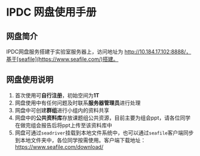 # IPDC 网盘使用手册

## 网盘简介

IPDC网盘服务搭建于实验室服务器上，访问地址为 http://10.184.17.102:8888/，基于[seafile](https://www.seafile.com/)搭建。

## 网盘使用说明

1. 首次使用可**自行注册**，初始空间为**1T**
2. 网盘使用中有任何问题及时联系**服务器管理员**进行处理
3. 网盘中可创建**群组**进行小组内的资料共享
4. 网盘中的**公共资料库**存放课题组公共资源，目前主要为组会ppt，请各位同学在做完组会报告后将ppt上传至该资料库中
5. 网盘可通过`seadriver`挂载到本地文件系统中，也可以通过`seafile`客户端同步到本地文件夹中，各位同学按需使用。客户端下载地址：https://www.seafile.com/download/
